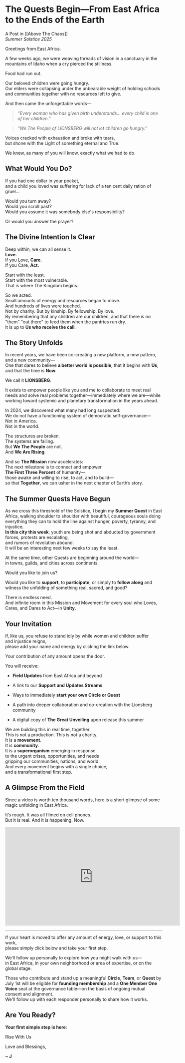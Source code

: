 # The Quests Begin—From East Africa to the Ends of the Earth
A Post in [[Above The Chaos]]  
*Summer Solstice 2025*  

Greetings from East Africa.

A few weeks ago, we were weaving threads of vision in a sanctuary in the mountains of Idaho when a cry pierced the stillness.

Food had run out.  

Our beloved children were going hungry.  
Our elders were collapsing under the unbearable weight of holding schools and communities together with no resources left to give.  

And then came the unforgettable words—

> _“Every woman who has given birth understands… every child is one of her children.”_

> _“We The People of LIONSBERG will not let children go hungry.”_

Voices cracked with exhaustion and broke with tears,  
but shone with the Light of something eternal and True.  

We knew, as many of you will know, exactly what we had to do.

## What Would You Do?

If you had one dollar in your pocket,  
and a child you loved was suffering for lack of a ten cent daily ration of gruel…

Would you turn away?  
Would you scroll past?  
Would you assume it was somebody else's responsibility?  

Or would you answer the prayer?  

## The Divine Intention Is Clear

Deep within, we can all sense it.  
**Love.**  
If you Love, **Care.**  
If you Care, **Act.**  

Start with the least.  
Start with the most vulnerable.  
That is where The Kingdom begins.  

So we acted.  
Small amounts of energy and resources began to move.  
And hundreds of lives were touched.  
Not by charity. But by kinship. By fellowship. By love.   
By remembering that any children are our children, and that there is no "them" "out there" to feed them when the pantries run dry.  
It is up to **Us who receive the call**.   

## The Story Unfolds

In recent years, we have been co-creating a new platform, a new pattern, and a new community—  
One that dares to believe **a better world is possible**, that it begins with **Us**, and that the time is **Now**.

We call it **LIONSBERG**.

It exists to empower people like you and me to collaborate to meet real needs and solve real problems together—immediately where we are—while working toward systemic and planetary transformation in the years ahead.

In 2024, we discovered what many had long suspected:  
We do not have a functioning system of democratic self-governance—  
Not in America.  
Not in the world.

The structures are broken.  
The systems are failing.  
But **We The People** are not.  
And **We Are Rising**.  

And so **The Mission** now accelerates:  
The next milestone is to connect and empower  
**The First Three Percent** of humanity—  
those awake and willing to rise, to act, and to build—  
so that **Together**, we can usher in the next chapter of Earth’s story.

## The Summer Quests Have Begun

As we cross this threshold of the Solstice, I begin my **Summer Quest** in East Africa, walking shoulder to shoulder with beautiful, courageous souls doing everything they can to hold the line against hunger, poverty, tyranny, and injustice.  
**In this city this week**, youth are being shot and abducted by government forces, protests are escalating,  
and rumors of revolution abound.  
It will be an interesting next few weeks to say the least.  

At the same time, other Quests are beginning around the world—  
in towns, guilds, and cities across continents.  

Would you like to join us?

Would you like to **support**, to **participate**, or simply to **follow along** and witness the unfolding of something real, sacred, and good?

There is endless need.  
And infinite room in this Mission and Movement for every soul who Loves, Cares, and Dares to Act—in **Unity**.  

## Your Invitation

If, like us, you refuse to stand idly by while women and children suffer  
and injustice reigns,  
please add your name and energy by clicking the link below.  

Your contribution of any amount opens the door.  

You will receive:

- **Field Updates** from East Africa and beyond  
    
- A link to our **Support and Updates Streams**  
    
- Ways to immediately **start your own Circle or Quest**  
    
- A path into deeper collaboration and co-creation with the Lionsberg community  
    
- A digital copy of **The Great Unveiling** upon release this summer  


We are building this in real time, together.  
This is not a production. This is not a charity.  
It is a **movement**.  
It is **community**.  
It is a **superorganism** emerging in response  
to the urgent crises, opportunities, and needs  
gripping our communities, nations, and world.  
And every movement begins with a single choice,  
and a transformational first step.  

## A Glimpse From the Field

Since a video is worth ten thousand words, here is a short glimpse of some magic unfolding in East Africa.

It’s rough. It was all filmed on cell phones.  
But it is real. And it is happening. Now.   

<div style="text-align:center"><iframe width="560" height="315" src="https://www.youtube.com/embed/XwB3QlEBoX0?si=97N8pl6OkiUWWbjs" title="YouTube video player" frameborder="0" allow="accelerometer; autoplay; clipboard-write; encrypted-media; gyroscope; picture-in-picture" allowfullscreen></iframe></div>

---

If your heart is moved to offer any amount of energy, love, or support to this work,  
please simply click below and take your first step.  

We’ll follow up personally to explore how you might walk with us—  
in East Africa, in your own neighborhood or area of expertise, or on the global stage.  

Those who contribute and stand up a meaningful **Circle**, **Team**, or **Quest** by July 1st will be eligible for **founding membership** and a **One Member One Voice** seat at the governance table—on the basis of ongoing mutual consent and alignment.  
We'll follow up with each responder personally to share how it works.

## Are You Ready? 

**Your first simple step is here**:  

<a class='kindful-donate-btn' id='kindful-donate-btn-991b40b3-0f60-41fb-9679-b2faa8482284'>Rise With Us</a>
<script src='https://lionsberg-bloom.kindful.com/embeds/991b40b3-0f60-41fb-9679-b2faa8482284/init.js?type=button' data-embed-id='991b40b3-0f60-41fb-9679-b2faa8482284' data-lookup-type='jquery-selector' data-lookup-value='#kindful-donate-btn-991b40b3-0f60-41fb-9679-b2faa8482284'></script>

Love and Blessings,  

**~ J**   